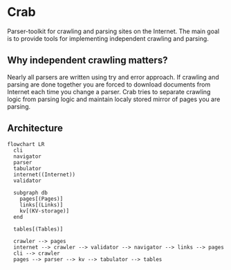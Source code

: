 # Crab

Parser-toolkit for crawling and parsing sites on the Internet. The main goal is to provide tools for implementing
independent crawling and parsing.

## Why independent crawling matters?

Nearly all parsers are written using try and error approach. If crawling and parsing are done together you are forced
to download documents from Internet each time you change a parser. Crab tries to separate crawling logic from
parsing logic and maintain localy stored mirror of pages you are parsing.

## Architecture

```mermaid
flowchart LR
  cli
  navigator
  parser
  tabulator
  internet((Internet))
  validator

  subgraph db
    pages[(Pages)]
    links[(Links)]
    kv[(KV-storage)]
  end

  tables[(Tables)]

  crawler --> pages
  internet --> crawler --> validator --> navigator --> links --> pages
  cli --> crawler
  pages --> parser --> kv --> tabulator --> tables
```